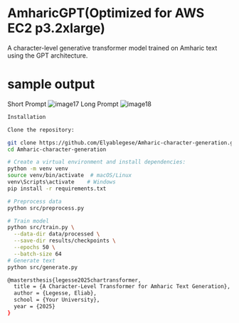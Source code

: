 # AmharicGPT(Optimized for AWS EC2 p3.2xlarge)

A character-level generative transformer model trained on Amharic text using the GPT architecture.

# sample output
Short Prompt
![image17](https://github.com/user-attachments/assets/2d10f305-34d9-4c43-ba63-343dfcf56019)
Long Prompt
![image18](https://github.com/user-attachments/assets/5bb5bf00-dcb5-44ba-b8a6-9f6535d29841)

```bash
Installation

Clone the repository:

git clone https://github.com/Elyablegese/Amharic-character-generation.git
cd Amharic-character-generation

# Create a virtual environment and install dependencies:
python -m venv venv
source venv/bin/activate  # macOS/Linux
venv\Scripts\activate    # Windows
pip install -r requirements.txt

# Preprocess data
python src/preprocess.py

# Train model
python src/train.py \
  --data-dir data/processed \
  --save-dir results/checkpoints \
  --epochs 50 \
  --batch-size 64
# Generate text
python src/generate.py

@mastersthesis{legesse2025chartransformer,
  title = {A Character-Level Transformer for Amharic Text Generation},
  author = {Legesse, Eliab},
  school = {Your University},
  year = {2025}
}
